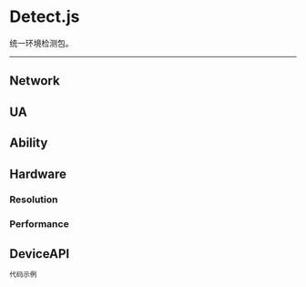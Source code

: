 # Detect.js

统一环境检测包。

---

## Network
## UA
## Ability
## Hardware
### Resolution
### Performance
## DeviceAPI

```js
代码示例
```
